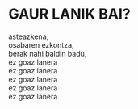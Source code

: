 # GAUR LANIK BAI?

asteazkena,\
osabaren ezkontza,\
berak nahi baldin badu,\
ez goaz lanera\
ez goaz lanera\
ez goaz lanera\
ez goaz lanera\
ez goaz lanera